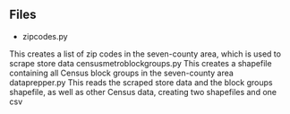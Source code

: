 ## Files
- zipcodes.py

This creates a list of zip codes in the seven-county area, which is used to scrape store data
censusmetroblockgroups.py
This creates a shapefile containing all Census block groups in the seven-county area
dataprepper.py
This reads the scraped store data and the block groups shapefile, as well as other Census data, creating two shapefiles and one csv
